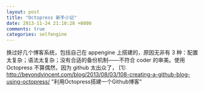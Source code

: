 ```yaml
---
layout: post
title: "Octopress 新手小记"
date: 2013-11-24 21:10:28 +0800
comments: true
categories: selfengine
---
```

换过好几个博客系统，包括自己在 appengine 上搭建的，原因无非有 3 种：配置太复杂；语法太复杂；没有合适的备份机制——不符合 coder 的审美。使用 Octopress 不算偶然，因为 github 太出众了，
[1]: http://beyondvincent.com/blog/2013/08/03/108-creating-a-github-blog-using-octopress/ "利用Octopress搭建一个Github博客"
